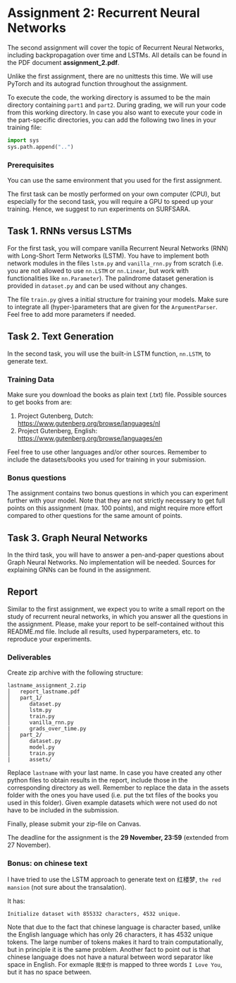 # Assignment 2: Recurrent Neural Networks

The second assignment will cover the topic of Recurrent Neural Networks, including backpropagation over time and LSTMs. All details can be found in the PDF document **assignment_2.pdf**.

Unlike the first assignment, there are no unittests this time. We will use PyTorch and its autograd function throughout the assignment.

To execute the code, the working directory is assumed to be the main directory containing `part1` and `part2`. During grading, we will run your code from this working directory. In case you also want to execute your code in the part-specific directories, you can add the following two lines in your training file:
```Python
import sys
sys.path.append("..")
```

### Prerequisites

You can use the same environment that you used for the first assignment. 

The first task can be mostly performed on your own computer (CPU), but especially for the second task, you will require a GPU to speed up your training. Hence, we suggest to run experiments on SURFSARA. 

## Task 1. RNNs versus LSTMs

For the first task, you will compare vanilla Recurrent Neural Networks (RNN) with Long-Short Term Networks (LSTM). You have to implement both network modules in the files `lstm.py` and `vanilla_rnn.py` from scratch (i.e. you are not allowed to use `nn.LSTM` or `nn.Linear`, but work with functionalities like `nn.Parameter`). The palindrome dataset generation is provided in `dataset.py` and can be used without any changes. 

The file `train.py` gives a initial structure for training your models. Make sure to integrate all (hyper-)parameters that are given for the `ArgumentParser`. Feel free to add more parameters if needed.

## Task 2. Text Generation

In the second task, you will use the built-in LSTM function, `nn.LSTM`, to generate text.

### Training Data

Make sure you download the books as plain text (.txt) file. Possible sources to get books from are:

1. Project Gutenberg, Dutch: https://www.gutenberg.org/browse/languages/nl
2. Project Gutenberg, English: https://www.gutenberg.org/browse/languages/en

Feel free to use other languages and/or other sources. Remember to include the datasets/books you used for training in your submission.

### Bonus questions

The assignment contains two bonus questions in which you can experiment further with your model. Note that they are not strictly necessary to get full points on this assignment (max. 100 points), and might require more effort compared to other questions for the same amount of points.

## Task 3. Graph Neural Networks

In the third task, you will have to answer a pen-and-paper questions about Graph Neural Networks. No implementation will be needed. Sources for explaining GNNs can be found in the assignment.

## Report

Similar to the first assignment, we expect you to write a small report on the study of recurrent neural networks, in which you answer all the questions in the assignment. Please, make your report to be self-contained without this README.md file. Include all results, used hyperparameters, etc. to reproduce your experiments. 

### Deliverables

Create zip archive with the following structure:

```
lastname_assignment_2.zip
│   report_lastname.pdf
│   part_1/
│      dataset.py
│      lstm.py
│      train.py
│      vanilla_rnn.py
|      grads_over_time.py
│   part_2/
│      dataset.py
│      model.py
│      train.py
|      assets/
```

Replace `lastname` with your last name. In case you have created any other python files to obtain results in the report, include those in the corresponding directory as well. Remember to replace the data in the assets folder with the ones you have used (i.e. put the txt files of the books you used in this folder). Given example datasets which were not used do not have to be included in the submission.

Finally, please submit your zip-file on Canvas.

The deadline for the assignment is the **29 November, 23:59** (extended from 27 November).
### Bonus: on chinese text
I have tried to use the LSTM approach to generate text on 红楼梦, `the red mansion` (not sure
about the transalation).

It has:
```
Initialize dataset with 855332 characters, 4532 unique.

```

Note that due to the fact that chinese language is character based, unlike the English language
which has only 26 characters, it has 4532 unique tokens. The large number of tokens
makes it hard to train computationally, but in principle it is the same problem. Another
fact to point out is that chinese language does not have a natural between word separator like
space in English. For exmaple `我爱你` is mapped to three words `I Love You`, but it has no space
between.




